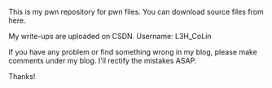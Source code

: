 This is my pwn repository for pwn files. You can download source files from here.

My write-ups are uploaded on CSDN. Username: L3H_CoLin

If you have any problem or find something wrong in my blog, please make comments under my blog. I'll rectify the mistakes ASAP.

Thanks!